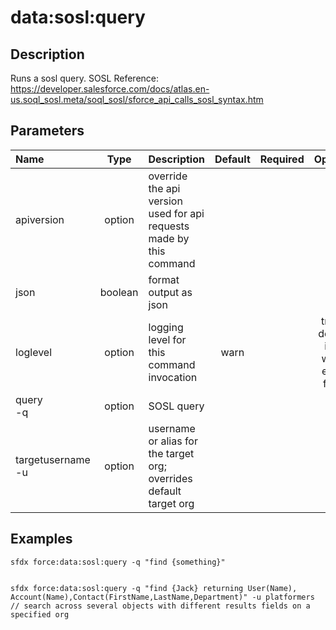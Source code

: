 <!-- This file has been generated with command 'sfdx hardis:doc:plugin:generate'. Please do not update it manually or it may be overwritten -->
# data:sosl:query

## Description

Runs a sosl query.  SOSL Reference: https://developer.salesforce.com/docs/atlas.en-us.soql_sosl.meta/soql_sosl/sforce_api_calls_sosl_syntax.htm

## Parameters

|Name|Type|Description|Default|Required|Options|
|:---|:--:|:----------|:-----:|:------:|:-----:|
|apiversion|option|override the api version used for api requests made by this command||||
|json|boolean|format output as json||||
|loglevel|option|logging level for this command invocation|warn||trace<br/>debug<br/>info<br/>warn<br/>error<br/>fatal|
|query<br/>-q|option|SOSL query||||
|targetusername<br/>-u|option|username or alias for the target org; overrides default target org||||

## Examples

```shell
sfdx force:data:sosl:query -q "find {something}"
        
```

```shell
sfdx force:data:sosl:query -q "find {Jack} returning User(Name), Account(Name),Contact(FirstName,LastName,Department)" -u platformers
// search across several objects with different results fields on a specified org

```


